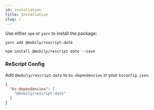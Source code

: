 ```yaml
---
id: installation
title: Installation
slug: /
---
```


Use either `npm` or `yarn` to install the package:

```shell
yarn add @mobily/rescript-date
```

```shell
npm install @mobily/rescript-date --save
```

### ReScript Config

Add `@mobily/rescript-date` to `bs-dependencies` in your `bsconfig.json`:

```json
{
  "bs-dependencies": [
    "@mobily/rescript-date"
  ]
}
```

